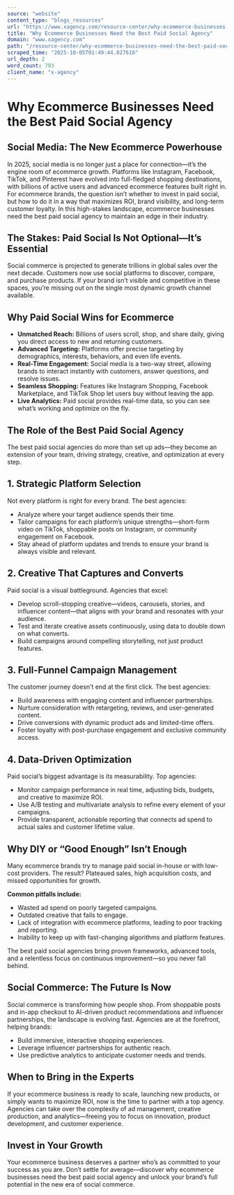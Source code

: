 ```yaml
---
source: "website"
content_type: "blogs_resources"
url: "https://www.xagency.com/resource-center/why-ecommerce-businesses-need-the-best-paid-social-agency"
title: "Why Ecommerce Businesses Need the Best Paid Social Agency"
domain: "www.xagency.com"
path: "/resource-center/why-ecommerce-businesses-need-the-best-paid-social-agency"
scraped_time: "2025-10-05T01:49:44.027616"
url_depth: 2
word_count: 793
client_name: "x-agency"
---
```


# Why Ecommerce Businesses Need the Best Paid Social Agency

## Social Media: The New Ecommerce Powerhouse

In 2025, social media is no longer just a place for connection—it’s the engine room of ecommerce growth. Platforms like Instagram, Facebook, TikTok, and Pinterest have evolved into full-fledged shopping destinations, with billions of active users and advanced ecommerce features built right in. For ecommerce brands, the question isn’t whether to invest in paid social, but how to do it in a way that maximizes ROI, brand visibility, and long-term customer loyalty. In this high-stakes landscape, ecommerce businesses need the best paid social agency to maintain an edge in their industry.

## The Stakes: Paid Social Is Not Optional—It’s Essential

Social commerce is projected to generate trillions in global sales over the next decade. Customers now use social platforms to discover, compare, and purchase products. If your brand isn’t visible and competitive in these spaces, you’re missing out on the single most dynamic growth channel available.

## Why Paid Social Wins for Ecommerce

* **Unmatched Reach:** Billions of users scroll, shop, and share daily, giving you direct access to new and returning customers.
* **Advanced Targeting:** Platforms offer precise targeting by demographics, interests, behaviors, and even life events.
* **Real-Time Engagement:** Social media is a two-way street, allowing brands to interact instantly with customers, answer questions, and resolve issues.
* **Seamless Shopping:** Features like Instagram Shopping, Facebook Marketplace, and TikTok Shop let users buy without leaving the app.
* **Live Analytics:** Paid social provides real-time data, so you can see what’s working and optimize on the fly.

## The Role of the Best Paid Social Agency

The best paid social agencies do more than set up ads—they become an extension of your team, driving strategy, creative, and optimization at every step.

## 1. Strategic Platform Selection

Not every platform is right for every brand. The best agencies:

* Analyze where your target audience spends their time.
* Tailor campaigns for each platform’s unique strengths—short-form video on TikTok, shoppable posts on Instagram, or community engagement on Facebook.
* Stay ahead of platform updates and trends to ensure your brand is always visible and relevant.

## 2. Creative That Captures and Converts

Paid social is a visual battleground. Agencies that excel:

* Develop scroll-stopping creative—videos, carousels, stories, and influencer content—that aligns with your brand and resonates with your audience.
* Test and iterate creative assets continuously, using data to double down on what converts.
* Build campaigns around compelling storytelling, not just product features.

## 3. Full-Funnel Campaign Management

The customer journey doesn’t end at the first click. The best agencies:

* Build awareness with engaging content and influencer partnerships.
* Nurture consideration with retargeting, reviews, and user-generated content.
* Drive conversions with dynamic product ads and limited-time offers.
* Foster loyalty with post-purchase engagement and exclusive community access.

## 4. Data-Driven Optimization

Paid social’s biggest advantage is its measurability. Top agencies:

* Monitor campaign performance in real time, adjusting bids, budgets, and creative to maximize ROI.
* Use A/B testing and multivariate analysis to refine every element of your campaigns.
* Provide transparent, actionable reporting that connects ad spend to actual sales and customer lifetime value.

## Why DIY or “Good Enough” Isn’t Enough

Many ecommerce brands try to manage paid social in-house or with low-cost providers. The result? Plateaued sales, high acquisition costs, and missed opportunities for growth.

**Common pitfalls include:**

* Wasted ad spend on poorly targeted campaigns.
* Outdated creative that fails to engage.
* Lack of integration with ecommerce platforms, leading to poor tracking and reporting.
* Inability to keep up with fast-changing algorithms and platform features.

The best paid social agencies bring proven frameworks, advanced tools, and a relentless focus on continuous improvement—so you never fall behind.

## Social Commerce: The Future Is Now

Social commerce is transforming how people shop. From shoppable posts and in-app checkout to AI-driven product recommendations and influencer partnerships, the landscape is evolving fast. Agencies are at the forefront, helping brands:

* Build immersive, interactive shopping experiences.
* Leverage influencer partnerships for authentic reach.
* Use predictive analytics to anticipate customer needs and trends.

## When to Bring in the Experts

If your ecommerce business is ready to scale, launching new products, or simply wants to maximize ROI, now is the time to partner with a top agency. Agencies can take over the complexity of ad management, creative production, and analytics—freeing you to focus on innovation, product development, and customer experience.

## Invest in Your Growth

Your ecommerce business deserves a partner who’s as committed to your success as you are. Don’t settle for average—discover why ecommerce businesses need the best paid social agency and unlock your brand’s full potential in the new era of social commerce.